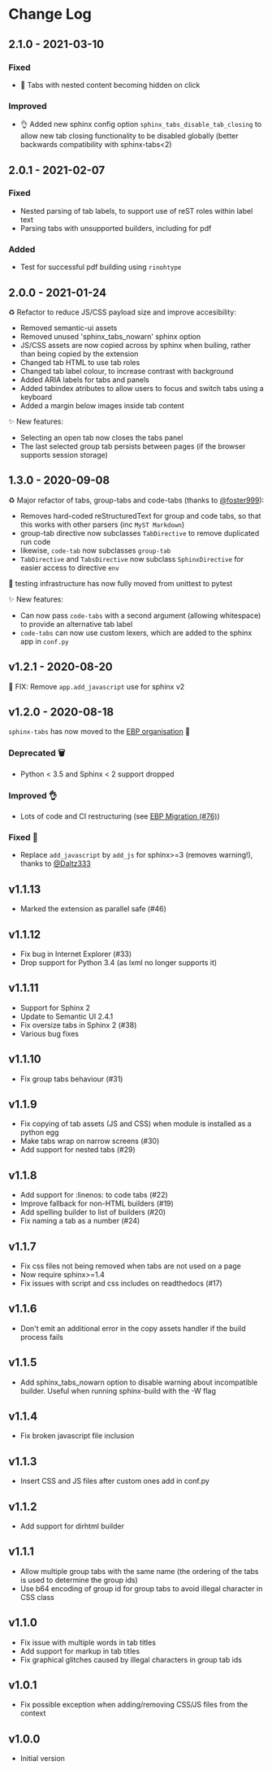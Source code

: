 # Change Log

## 2.1.0 - 2021-03-10

### Fixed

*  🐛 Tabs with nested content becoming hidden on click

### Improved

* 👌 Added new sphinx config option `sphinx_tabs_disable_tab_closing` to allow new tab closing functionality to be disabled globally (better backwards compatibility with sphinx-tabs<2)


## 2.0.1 - 2021-02-07

### Fixed

* Nested parsing of tab labels, to support use of reST roles within label text
* Parsing tabs with unsupported builders, including for pdf

### Added

* Test for successful pdf building using `rinohtype`

## 2.0.0 - 2021-01-24

♻️ Refactor to reduce JS/CSS payload size and improve accesibility:

* Removed semantic-ui assets
* Removed unused 'sphinx_tabs_nowarn' sphinx option
* JS/CSS assets are now copied across by sphinx when builing, rather than being copied by the extension
* Changed tab HTML to use tab roles
* Changed tab label colour, to increase contrast with background
* Added ARIA labels for tabs and panels
* Added tabindex atributes to allow users to focus and switch tabs using a keyboard
* Added a margin below images inside tab content

✨ New features:

* Selecting an open tab now closes the tabs panel
* The last selected group tab persists between pages (if the browser supports session storage)

## 1.3.0 - 2020-09-08

♻️ Major refactor of tabs, group-tabs and code-tabs (thanks to [@foster999](https://github.com/foster999)):

* Removes hard-coded reStructuredText for group and code tabs, so that this works with other parsers (inc `MyST Markdown`)
* group-tab directive now subclasses `TabDirective` to remove duplicated run code
* likewise, `code-tab` now subclasses `group-tab`
* `TabDirective` and `TabsDirective` now subclass `SphinxDirective` for easier access to directive `env`

🧪 testing infrastructure has now fully moved from unittest to pytest

✨ New features:

* Can now pass `code-tabs` with a second argument (allowing whitespace) to provide an alternative tab label
* `code-tabs` can now use custom lexers, which are added to the sphinx app in `conf.py`

## v1.2.1 - 2020-08-20

🐛 FIX: Remove `app.add_javascript` use for sphinx v2

## v1.2.0 - 2020-08-18

`sphinx-tabs` has now moved to the [EBP organisation](https://executablebooks.org) 🎉

### Deprecated 🗑

- Python < 3.5 and Sphinx < 2 support dropped

### Improved 👌

- Lots of code and CI restructuring (see [EBP Migration (#76)](https://github.com/executablebooks/sphinx-tabs/commit/6342ed3f1f7d4cb50891001f26d4e3c4c08ee422))

### Fixed 🐛

- Replace `add_javascript` by `add_js` for sphinx>=3 (removes warning!),
  thanks to [@Daltz333](https://github.com/Daltz333)

## v1.1.13

- Marked the extension as parallel safe (#46)

## v1.1.12

- Fix bug in Internet Explorer (#33)
- Drop support for Python 3.4 (as lxml no longer supports it)

## v1.1.11

- Support for Sphinx 2
- Update to Semantic UI 2.4.1
- Fix oversize tabs in Sphinx 2 (#38)
- Various bug fixes

## v1.1.10

- Fix group tabs behaviour (#31)

## v1.1.9

- Fix copying of tab assets (JS and CSS) when module is installed as a python egg
- Make tabs wrap on narrow screens (#30)
- Add support for nested tabs (#29)

## v1.1.8

- Add support for :linenos: to code tabs (#22)
- Improve fallback for non-HTML builders (#19)
- Add spelling builder to list of builders (#20)
- Fix naming a tab as a number (#24)

## v1.1.7

- Fix css files not being removed when tabs are not used on a page
- Now require sphinx>=1.4
- Fix issues with script and css includes on readthedocs (#17)

## v1.1.6

- Don't emit an additional error in the copy assets handler if the build process fails

## v1.1.5

- Add sphinx_tabs_nowarn option to disable warning about incompatible builder. Useful when running sphinx-build with the -W flag

## v1.1.4

- Fix broken javascript file inclusion

## v1.1.3

- Insert CSS and JS files after custom ones add in conf.py

## v1.1.2

- Add support for dirhtml builder

## v1.1.1

- Allow multiple group tabs with the same name (the ordering of the tabs is used to determine the group ids)
- Use b64 encoding of group id for group tabs to avoid illegal character in CSS class

## v1.1.0

- Fix issue with multiple words in tab titles
- Add support for markup in tab titles
- Fix graphical glitches caused by illegal characters in group tab ids

## v1.0.1

- Fix possible exception when adding/removing CSS/JS files from the context

## v1.0.0

- Initial version
